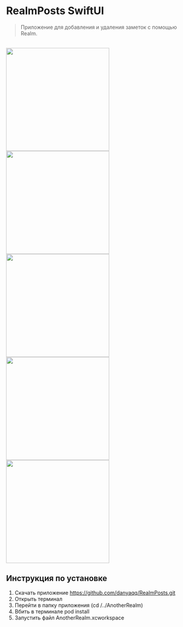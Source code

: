 # RealmPosts SwiftUI 

> Приложение для добавления и удаления заметок с помощью Realm.

<div style="text-align:center"></div>

<br>
<img height="280" src="https://i.ibb.co/t4n48p5/Simulator-Screen-Shot-i-Phone-12-2021-07-26-at-12-06-48.png">
<img height="280" src="https://i.ibb.co/M55tcLP/Simulator-Screen-Shot-i-Phone-12-2021-07-26-at-12-06-53.png">
<img height="280" src="https://i.ibb.co/vDnMbs5/Simulator-Screen-Shot-i-Phone-12-2021-07-26-at-12-07-26.png">
<img height="280" src="https://i.ibb.co/d0cRQTw/Simulator-Screen-Shot-i-Phone-12-2021-07-26-at-12-07-33.png">
<img height="280" src="https://i.ibb.co/wzTRtXc/Simulator-Screen-Shot-i-Phone-12-2021-07-26-at-12-37-39.png">
<br>

## Инструкция по установке
1. Скачать приложение https://github.com/danyaqq/RealmPosts.git
2. Открыть терминал
3. Перейти в папку приложения (cd /../AnotherRealm)
4. Вбить в терминале pod install
5. Запустить файл AnotherRealm.xcworkspace
